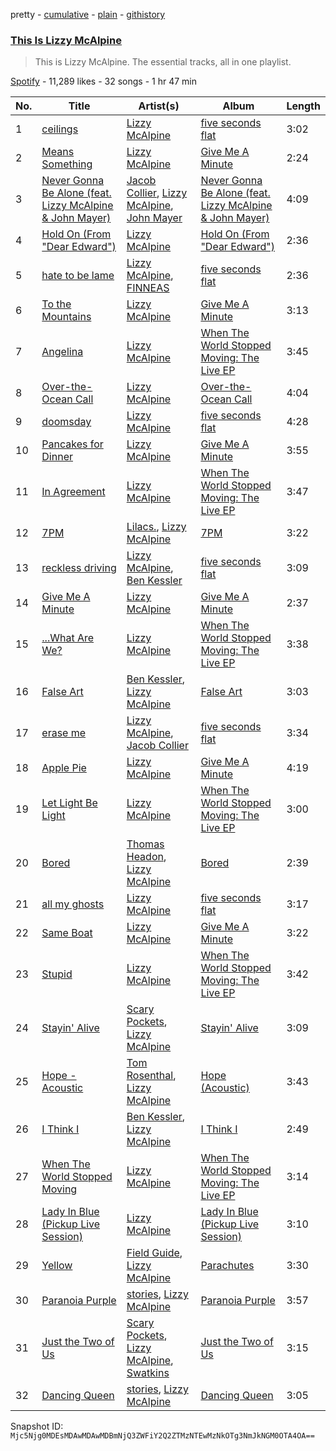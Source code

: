 pretty - [cumulative](/playlists/cumulative/37i9dQZF1DZ06evO0WjMOs.md) - [plain](/playlists/plain/37i9dQZF1DZ06evO0WjMOs) - [githistory](https://github.githistory.xyz/mackorone/spotify-playlist-archive/blob/main/playlists/plain/37i9dQZF1DZ06evO0WjMOs)

### [This Is Lizzy McAlpine](https://open.spotify.com/playlist/37i9dQZF1DZ06evO0WjMOs)

> This is Lizzy McAlpine\. The essential tracks, all in one playlist.

[Spotify](https://open.spotify.com/user/spotify) - 11,289 likes - 32 songs - 1 hr 47 min

| No. | Title | Artist(s) | Album | Length |
|---|---|---|---|---|
| 1 | [ceilings](https://open.spotify.com/track/2L9N0zZnd37dwF0clgxMGI) | [Lizzy McAlpine](https://open.spotify.com/artist/1GmsPCcpKgF9OhlNXjOsbS) | [five seconds flat](https://open.spotify.com/album/68L5xVV9wydotfDXEik7eD) | 3:02 |
| 2 | [Means Something](https://open.spotify.com/track/5L3FlmnCvJY2SN2jzvUwxL) | [Lizzy McAlpine](https://open.spotify.com/artist/1GmsPCcpKgF9OhlNXjOsbS) | [Give Me A Minute](https://open.spotify.com/album/63ButSDtUefzCmdE3AXdor) | 2:24 |
| 3 | [Never Gonna Be Alone \(feat\. Lizzy McAlpine & John Mayer\)](https://open.spotify.com/track/5m9OR6G4lNt9Da6dy1xpHx) | [Jacob Collier](https://open.spotify.com/artist/0QWrMNukfcVOmgEU0FEDyD), [Lizzy McAlpine](https://open.spotify.com/artist/1GmsPCcpKgF9OhlNXjOsbS), [John Mayer](https://open.spotify.com/artist/0hEurMDQu99nJRq8pTxO14) | [Never Gonna Be Alone \(feat\. Lizzy McAlpine & John Mayer\)](https://open.spotify.com/album/0rFjAGsF5UhG8hPeirWaHV) | 4:09 |
| 4 | [Hold On \(From "Dear Edward"\)](https://open.spotify.com/track/39YmS0tsTXHloxBgU3sYf9) | [Lizzy McAlpine](https://open.spotify.com/artist/1GmsPCcpKgF9OhlNXjOsbS) | [Hold On \(From "Dear Edward"\)](https://open.spotify.com/album/06tHRR1xXpauOmo47S1DTL) | 2:36 |
| 5 | [hate to be lame](https://open.spotify.com/track/26MJjeJ0NSOQDKeZzrEFMl) | [Lizzy McAlpine](https://open.spotify.com/artist/1GmsPCcpKgF9OhlNXjOsbS), [FINNEAS](https://open.spotify.com/artist/37M5pPGs6V1fchFJSgCguX) | [five seconds flat](https://open.spotify.com/album/68L5xVV9wydotfDXEik7eD) | 2:36 |
| 6 | [To the Mountains](https://open.spotify.com/track/4jLxibvYRtzEAiTDvbL9fO) | [Lizzy McAlpine](https://open.spotify.com/artist/1GmsPCcpKgF9OhlNXjOsbS) | [Give Me A Minute](https://open.spotify.com/album/63ButSDtUefzCmdE3AXdor) | 3:13 |
| 7 | [Angelina](https://open.spotify.com/track/7epHo3miOIJ3fYEPAdCAf9) | [Lizzy McAlpine](https://open.spotify.com/artist/1GmsPCcpKgF9OhlNXjOsbS) | [When The World Stopped Moving: The Live EP](https://open.spotify.com/album/5BCeqdaoRcRj9E1gxPLpLG) | 3:45 |
| 8 | [Over\-the\-Ocean Call](https://open.spotify.com/track/7I8qPfmUT4kofEFX0FlkLS) | [Lizzy McAlpine](https://open.spotify.com/artist/1GmsPCcpKgF9OhlNXjOsbS) | [Over\-the\-Ocean Call](https://open.spotify.com/album/3ZRKmyXa55zoOuiToUzzfg) | 4:04 |
| 9 | [doomsday](https://open.spotify.com/track/4WjxtORnwPavm5PDsAWJEc) | [Lizzy McAlpine](https://open.spotify.com/artist/1GmsPCcpKgF9OhlNXjOsbS) | [five seconds flat](https://open.spotify.com/album/68L5xVV9wydotfDXEik7eD) | 4:28 |
| 10 | [Pancakes for Dinner](https://open.spotify.com/track/1WThEmIxSyaqG6fVsyCmcL) | [Lizzy McAlpine](https://open.spotify.com/artist/1GmsPCcpKgF9OhlNXjOsbS) | [Give Me A Minute](https://open.spotify.com/album/63ButSDtUefzCmdE3AXdor) | 3:55 |
| 11 | [In Agreement](https://open.spotify.com/track/51BXUxZhfG6V51uXNwRHe6) | [Lizzy McAlpine](https://open.spotify.com/artist/1GmsPCcpKgF9OhlNXjOsbS) | [When The World Stopped Moving: The Live EP](https://open.spotify.com/album/5BCeqdaoRcRj9E1gxPLpLG) | 3:47 |
| 12 | [7PM](https://open.spotify.com/track/76tztTt7xAC6E0RZggd9xg) | [Lilacs.](https://open.spotify.com/artist/2MgMN5BR3mfAMR5y7S2UIr), [Lizzy McAlpine](https://open.spotify.com/artist/1GmsPCcpKgF9OhlNXjOsbS) | [7PM](https://open.spotify.com/album/7skYaHXGxK6JiRwlVgJ5ri) | 3:22 |
| 13 | [reckless driving](https://open.spotify.com/track/5GpEHUNI0T7L7H3DnAaBXh) | [Lizzy McAlpine](https://open.spotify.com/artist/1GmsPCcpKgF9OhlNXjOsbS), [Ben Kessler](https://open.spotify.com/artist/6Lx82nbEVfeTfEa4yT01Jo) | [five seconds flat](https://open.spotify.com/album/68L5xVV9wydotfDXEik7eD) | 3:09 |
| 14 | [Give Me A Minute](https://open.spotify.com/track/3YyASDEwePUZaPcgCjGOoV) | [Lizzy McAlpine](https://open.spotify.com/artist/1GmsPCcpKgF9OhlNXjOsbS) | [Give Me A Minute](https://open.spotify.com/album/63ButSDtUefzCmdE3AXdor) | 2:37 |
| 15 | [...What Are We?](https://open.spotify.com/track/1CDTADeg2GTtviwTcioBJi) | [Lizzy McAlpine](https://open.spotify.com/artist/1GmsPCcpKgF9OhlNXjOsbS) | [When The World Stopped Moving: The Live EP](https://open.spotify.com/album/5BCeqdaoRcRj9E1gxPLpLG) | 3:38 |
| 16 | [False Art](https://open.spotify.com/track/5eBZPQjBjCRXKsu9DnfS21) | [Ben Kessler](https://open.spotify.com/artist/6Lx82nbEVfeTfEa4yT01Jo), [Lizzy McAlpine](https://open.spotify.com/artist/1GmsPCcpKgF9OhlNXjOsbS) | [False Art](https://open.spotify.com/album/4AkKVNM05Pf48mQVhAj5SZ) | 3:03 |
| 17 | [erase me](https://open.spotify.com/track/4R2DDseYW2tsmMhvdQQ2Po) | [Lizzy McAlpine](https://open.spotify.com/artist/1GmsPCcpKgF9OhlNXjOsbS), [Jacob Collier](https://open.spotify.com/artist/0QWrMNukfcVOmgEU0FEDyD) | [five seconds flat](https://open.spotify.com/album/68L5xVV9wydotfDXEik7eD) | 3:34 |
| 18 | [Apple Pie](https://open.spotify.com/track/0zLnAV1lYEhVnKk3ITmCym) | [Lizzy McAlpine](https://open.spotify.com/artist/1GmsPCcpKgF9OhlNXjOsbS) | [Give Me A Minute](https://open.spotify.com/album/63ButSDtUefzCmdE3AXdor) | 4:19 |
| 19 | [Let Light Be Light](https://open.spotify.com/track/5ao5BeXUi0FRKoP58rsUXB) | [Lizzy McAlpine](https://open.spotify.com/artist/1GmsPCcpKgF9OhlNXjOsbS) | [When The World Stopped Moving: The Live EP](https://open.spotify.com/album/5BCeqdaoRcRj9E1gxPLpLG) | 3:00 |
| 20 | [Bored](https://open.spotify.com/track/6aIfPfQrAmgLnZOutU247J) | [Thomas Headon](https://open.spotify.com/artist/0dn62y7ayEAxcIcMcBWXIE), [Lizzy McAlpine](https://open.spotify.com/artist/1GmsPCcpKgF9OhlNXjOsbS) | [Bored](https://open.spotify.com/album/3yZNHcx9NsFD7CCv2KwpXa) | 2:39 |
| 21 | [all my ghosts](https://open.spotify.com/track/46BHP7nFOrGQPLW8mCxzZr) | [Lizzy McAlpine](https://open.spotify.com/artist/1GmsPCcpKgF9OhlNXjOsbS) | [five seconds flat](https://open.spotify.com/album/68L5xVV9wydotfDXEik7eD) | 3:17 |
| 22 | [Same Boat](https://open.spotify.com/track/4PCsSHOvnIXh2TBdEzb0pr) | [Lizzy McAlpine](https://open.spotify.com/artist/1GmsPCcpKgF9OhlNXjOsbS) | [Give Me A Minute](https://open.spotify.com/album/63ButSDtUefzCmdE3AXdor) | 3:22 |
| 23 | [Stupid](https://open.spotify.com/track/4J7JZr3LfTC96SLjbpIyDe) | [Lizzy McAlpine](https://open.spotify.com/artist/1GmsPCcpKgF9OhlNXjOsbS) | [When The World Stopped Moving: The Live EP](https://open.spotify.com/album/5BCeqdaoRcRj9E1gxPLpLG) | 3:42 |
| 24 | [Stayin' Alive](https://open.spotify.com/track/5yH1Dmshfq3sVD2VKvroaB) | [Scary Pockets](https://open.spotify.com/artist/1e16kiJQtCTveTl7TQnkFN), [Lizzy McAlpine](https://open.spotify.com/artist/1GmsPCcpKgF9OhlNXjOsbS) | [Stayin' Alive](https://open.spotify.com/album/0FmuxgEy8Sjec7tNY4SPCv) | 3:09 |
| 25 | [Hope \- Acoustic](https://open.spotify.com/track/5TwOrHpV01ymb1vMFVRZJl) | [Tom Rosenthal](https://open.spotify.com/artist/1AgxgADPuRIW1wyaA4OKcB), [Lizzy McAlpine](https://open.spotify.com/artist/1GmsPCcpKgF9OhlNXjOsbS) | [Hope \(Acoustic\)](https://open.spotify.com/album/5OWWNrqbvgrWqsRsdjC5IC) | 3:43 |
| 26 | [I Think I](https://open.spotify.com/track/4v7shHT3eXpvBoG5k2OMIM) | [Ben Kessler](https://open.spotify.com/artist/6Lx82nbEVfeTfEa4yT01Jo), [Lizzy McAlpine](https://open.spotify.com/artist/1GmsPCcpKgF9OhlNXjOsbS) | [I Think I](https://open.spotify.com/album/2TxV63ZiqONxz4lfA25rYJ) | 2:49 |
| 27 | [When The World Stopped Moving](https://open.spotify.com/track/7JgDvGmgeKcdM633G1XAo9) | [Lizzy McAlpine](https://open.spotify.com/artist/1GmsPCcpKgF9OhlNXjOsbS) | [When The World Stopped Moving: The Live EP](https://open.spotify.com/album/5BCeqdaoRcRj9E1gxPLpLG) | 3:14 |
| 28 | [Lady In Blue \(Pickup Live Session\)](https://open.spotify.com/track/0ZrmeApk2p2FY4BGvQHPoZ) | [Lizzy McAlpine](https://open.spotify.com/artist/1GmsPCcpKgF9OhlNXjOsbS) | [Lady In Blue \(Pickup Live Session\)](https://open.spotify.com/album/0paOo5lZd1KIFagxQgLMLf) | 3:10 |
| 29 | [Yellow](https://open.spotify.com/track/3P7aN7piKYjITMJgFT09Ib) | [Field Guide](https://open.spotify.com/artist/3m8lmJWxlk9SPTFFCdxJVz), [Lizzy McAlpine](https://open.spotify.com/artist/1GmsPCcpKgF9OhlNXjOsbS) | [Parachutes](https://open.spotify.com/album/2FhVMpJN2jtR2BwvZOFZop) | 3:30 |
| 30 | [Paranoia Purple](https://open.spotify.com/track/0kOq336SMTIa90VjHMutht) | [stories](https://open.spotify.com/artist/2TzZg302CB0oW5ZMeTW98p), [Lizzy McAlpine](https://open.spotify.com/artist/1GmsPCcpKgF9OhlNXjOsbS) | [Paranoia Purple](https://open.spotify.com/album/6nqblG53NdUSIoKLndjgL2) | 3:57 |
| 31 | [Just the Two of Us](https://open.spotify.com/track/7kjvp3gUi1BzmcUsjk1k6I) | [Scary Pockets](https://open.spotify.com/artist/1e16kiJQtCTveTl7TQnkFN), [Lizzy McAlpine](https://open.spotify.com/artist/1GmsPCcpKgF9OhlNXjOsbS), [Swatkins](https://open.spotify.com/artist/0HnF3y5xRlNr6eGQmFZgjP) | [Just the Two of Us](https://open.spotify.com/album/6ppQvrvuJh7YAiAsz5IMp8) | 3:15 |
| 32 | [Dancing Queen](https://open.spotify.com/track/1dHbjQmKlr15e6xP7VDfWi) | [stories](https://open.spotify.com/artist/2TzZg302CB0oW5ZMeTW98p), [Lizzy McAlpine](https://open.spotify.com/artist/1GmsPCcpKgF9OhlNXjOsbS) | [Dancing Queen](https://open.spotify.com/album/7kPywVWHVzRTrlzPMXFIWq) | 3:05 |

Snapshot ID: `Mjc5Njg0MDEsMDAwMDAwMDBmNjQ3ZWFiY2Q2ZTMzNTEwMzNkOTg3NmJkNGM0OTA4OA==`
